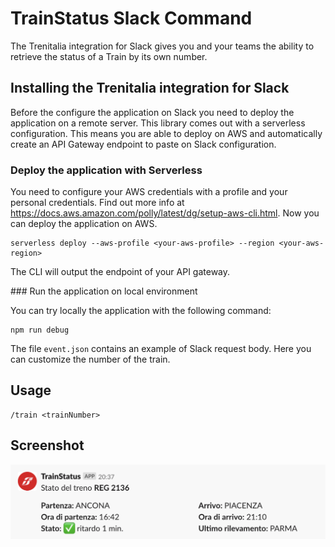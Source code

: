 # TrainStatus Slack Command

The Trenitalia integration for Slack gives you and your teams the ability to retrieve the status of a Train by its own number.

## Installing the Trenitalia integration for Slack

Before the configure the application on Slack you need to deploy the application on a remote server.
This library comes out with a serverless configuration. This means you are able to deploy on AWS and automatically create an API Gateway endpoint to paste on Slack configuration.

### Deploy the application with Serverless

You need to configure your AWS credentials with a profile and your personal credentials. Find out more info at https://docs.aws.amazon.com/polly/latest/dg/setup-aws-cli.html. Now you can deploy the application on AWS.

    serverless deploy --aws-profile <your-aws-profile> --region <your-aws-region>

The CLI will output the endpoint of your API gateway.

### Run the application on local environment

You can try locally the application with the following command:

    npm run debug

The file `event.json` contains an example of Slack request body. Here you can customize the number of the train.

## Usage

    /train <trainNumber>

## Screenshot

![TrainStatus Slack Command Screenshot](doc/screenshot.png)
